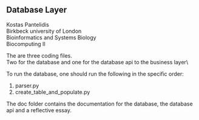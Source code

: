 ## Database Layer
Kostas Pantelidis\
Birkbeck university of London\
Bioinformatics and Systems Biology\
Biocomputing II


The are three coding files.\
Two for the database and one for the database api to the business layer\

To run the database, one should run the following in the specific order: 
1) parser.py
2) create_table_and_populate.py


The doc folder contains the documentation for the database, the database api and a reflective essay.
